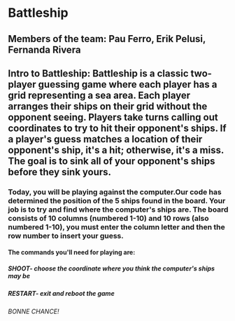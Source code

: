 # Battleship
## Members of the team: Pau Ferro, Erik Pelusi, Fernanda Rivera
## Intro to Battleship: Battleship is a classic two-player guessing game where each player has a grid representing a sea area. Each player arranges their ships on their grid without the opponent seeing. Players take turns calling out coordinates to try to hit their opponent's ships. If a player's guess matches a location of their opponent's ship, it's a hit; otherwise, it's a miss. The goal is to sink all of your opponent's ships before they sink yours. 

### Today, you will be playing against the computer.Our code has determined the position of the 5 ships found in the board. Your job is to try and find where the computer's ships are. The board consists of 10 columns (numbered 1-10) and 10 rows (also numbered 1-10), you must enter the column letter and then the row number to insert your guess. 

#### The commands you'll need for playing are:
##### SHOOT- choose the coordinate where you think the computer's ships may be
##### RESTART- exit and reboot the game

###### BONNE CHANCE!

